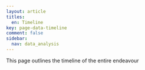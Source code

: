 ```yaml
---
layout: article
titles:
  en: Timeline
key: page-data-timeline
comment: false
sidebar:
  nav: data_analysis
---
```


This page outlines the timeline of the entire endeavour
